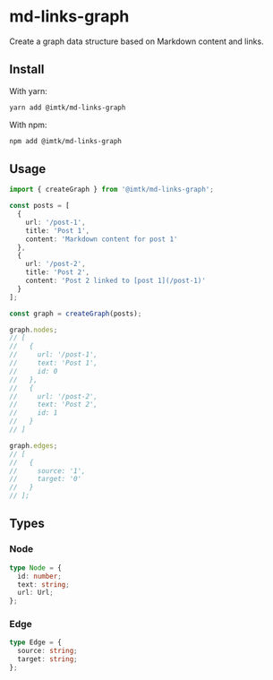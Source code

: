 # md-links-graph

Create a graph data structure based on Markdown content and links.

## Install

With yarn:

```bash
yarn add @imtk/md-links-graph
```

With npm:

```bash
npm add @imtk/md-links-graph
```

## Usage

```ts
import { createGraph } from '@imtk/md-links-graph';

const posts = [
  {
    url: '/post-1',
    title: 'Post 1',
    content: 'Markdown content for post 1'
  },
  {
    url: '/post-2',
    title: 'Post 2',
    content: 'Post 2 linked to [post 1](/post-1)'
  }
];

const graph = createGraph(posts);

graph.nodes;
// [
//   {
//     url: '/post-1',
//     text: 'Post 1',
//     id: 0
//   },
//   {
//     url: '/post-2',
//     text: 'Post 2',
//     id: 1
//   }
// ]

graph.edges;
// [
//   {
//     source: '1',
//     target: '0'
//   }
// ];
```

## Types

### Node

```ts
type Node = {
  id: number;
  text: string;
  url: Url;
};
```

### Edge

```ts
type Edge = {
  source: string;
  target: string;
};
```
